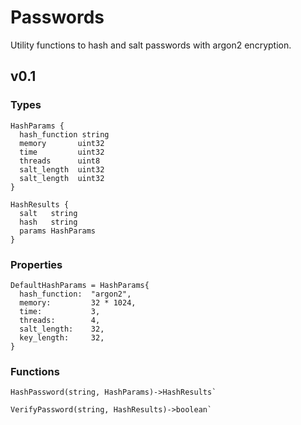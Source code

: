 # Passwords

Utility functions to hash and salt passwords with argon2 encryption.

## v0.1

### Types

```
HashParams {
  hash_function string
  memory       uint32
  time         uint32
  threads      uint8
  salt_length  uint32
  salt_length  uint32
}
```

```
HashResults {
  salt   string
  hash   string
  params HashParams
}
```

### Properties

```
DefaultHashParams = HashParams{
  hash_function:  "argon2",
  memory:         32 * 1024,
  time:           3,
  threads:        4,
  salt_length:    32,
  key_length:     32,
}
```

### Functions


```
HashPassword(string, HashParams)->HashResults`
```


```
VerifyPassword(string, HashResults)->boolean`
```
